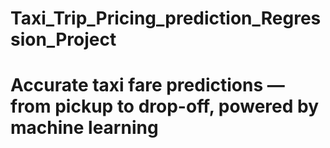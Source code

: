 # Taxi_Trip_Pricing_prediction_Regression_Project
# Accurate taxi fare predictions — from pickup to drop-off, powered by machine learning
